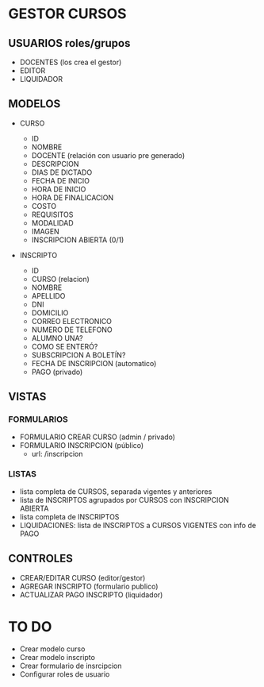# GESTOR CURSOS

## USUARIOS roles/grupos 
* DOCENTES (los crea el gestor) 
* EDITOR
* LIQUIDADOR

## MODELOS

* CURSO
  - ID 
  - NOMBRE
  - DOCENTE (relación con usuario pre generado)
  - DESCRIPCION
  - DIAS DE DICTADO
  - FECHA DE INICIO
  - HORA DE INICIO
  - HORA DE FINALICACION
  - COSTO
  - REQUISITOS
  - MODALIDAD 
  - IMAGEN
  - INSCRIPCION ABIERTA (0/1) 

* INSCRIPTO
  - ID 
  - CURSO (relacion)
  - NOMBRE
  - APELLIDO
  - DNI
  - DOMICILIO
  - CORREO ELECTRONICO
  - NUMERO DE TELEFONO
  - ALUMNO UNA?
  - COMO SE ENTERÓ?
  - SUBSCRIPCION A BOLETÍN?
  - FECHA DE INSCRIPCION (automatico)
  - PAGO (privado)


## VISTAS
### FORMULARIOS
* FORMULARIO CREAR CURSO (admin / privado)
* FORMULARIO INSCRIPCION (público)
  - url: /inscripcion

### LISTAS
* lista completa de CURSOS, separada vigentes y anteriores 
* lista de INSCRIPTOS agrupados por CURSOS con INSCRIPCION ABIERTA
* lista completa de INSCRIPTOS 
* LIQUIDACIONES: lista de INSCRIPTOS a CURSOS VIGENTES con info de PAGO 

## CONTROLES
* CREAR/EDITAR CURSO (editor/gestor)
* AGREGAR INSCRIPTO (formulario publico)
* ACTUALIZAR PAGO INSCRIPTO (liquidador)

# TO DO
* Crear modelo curso
* Crear modelo inscripto
* Crear formulario de insrcipcion
* Configurar roles de usuario
